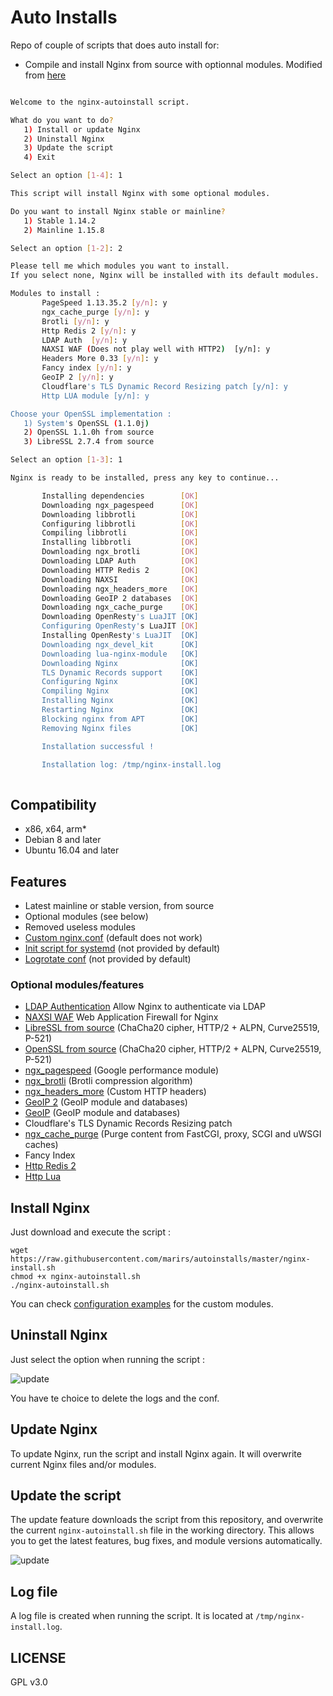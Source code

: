 # Auto Installs

Repo of couple of scripts that does auto install for:

- Compile and install Nginx from source with optionnal modules. Modified from [here](https://github.com/Angristan/nginx-autoinstall)

```bash

Welcome to the nginx-autoinstall script.

What do you want to do?
   1) Install or update Nginx
   2) Uninstall Nginx
   3) Update the script
   4) Exit

Select an option [1-4]: 1

This script will install Nginx with some optional modules.

Do you want to install Nginx stable or mainline?
   1) Stable 1.14.2
   2) Mainline 1.15.8

Select an option [1-2]: 2

Please tell me which modules you want to install.
If you select none, Nginx will be installed with its default modules.

Modules to install :
       PageSpeed 1.13.35.2 [y/n]: y
       ngx_cache_purge [y/n]: y
       Brotli [y/n]: y
       Http Redis 2 [y/n]: y
       LDAP Auth  [y/n]: y
       NAXSI WAF (Does not play well with HTTP2)  [y/n]: y
       Headers More 0.33 [y/n]: y
       Fancy index [y/n]: y
       GeoIP 2 [y/n]: y
       Cloudflare's TLS Dynamic Record Resizing patch [y/n]: y
       Http LUA module [y/n]: y

Choose your OpenSSL implementation :
   1) System's OpenSSL (1.1.0j)
   2) OpenSSL 1.1.0h from source
   3) LibreSSL 2.7.4 from source 

Select an option [1-3]: 1

Nginx is ready to be installed, press any key to continue...

       Installing dependencies        [OK]
       Downloading ngx_pagespeed      [OK]
       Downloading libbrotli          [OK]
       Configuring libbrotli          [OK]
       Compiling libbrotli            [OK]
       Installing libbrotli           [OK]
       Downloading ngx_brotli         [OK]
       Downloading LDAP Auth          [OK]
       Downloading HTTP Redis 2       [OK]
       Downloading NAXSI              [OK]
       Downloading ngx_headers_more   [OK]
       Downloading GeoIP 2 databases  [OK]
       Downloading ngx_cache_purge    [OK]
       Downloading OpenResty's LuaJIT [OK]
       Configuring OpenResty's LuaJIT [OK]
       Installing OpenResty's LuaJIT  [OK]
       Downloading ngx_devel_kit      [OK]
       Downloading lua-nginx-module   [OK]
       Downloading Nginx              [OK]
       TLS Dynamic Records support    [OK]
       Configuring Nginx              [OK]
       Compiling Nginx                [OK]
       Installing Nginx               [OK]
       Restarting Nginx               [OK]
       Blocking nginx from APT        [OK]
       Removing Nginx files           [OK]

       Installation successful !

       Installation log: /tmp/nginx-install.log
       
```

## Compatibility

* x86, x64, arm*
* Debian 8 and later
* Ubuntu 16.04 and later

## Features

- Latest mainline or stable version, from source
- Optional modules (see below)
- Removed useless modules
- [Custom nginx.conf](https://github.com/marirs/autoinstalls/blob/master/conf/nginx.conf) (default does not work)
- [Init script for systemd](https://github.com/marirs/autoinstalls/blob/master/conf/nginx.service) (not provided by default)
- [Logrotate conf](https://github.com/marirs/autoinstalls/blob/master/conf/nginx-logrotate) (not provided by default)

### Optional modules/features

- [LDAP Authentication](https://github.com/kvspb/nginx-auth-ldap) Allow Nginx to authenticate via LDAP
- [NAXSI WAF](https://github.com/nbs-system/naxsi) Web Application Firewall for Nginx
- [LibreSSL from source](http://www.libressl.org/) (ChaCha20 cipher, HTTP/2 + ALPN, Curve25519, P-521)
- [OpenSSL from source](https://www.openssl.org/) (ChaCha20 cipher, HTTP/2 + ALPN, Curve25519, P-521)
- [ngx_pagespeed](https://github.com/pagespeed/ngx_pagespeed) (Google performance module)
- [ngx_brotli](https://github.com/google/ngx_brotli) (Brotli compression algorithm)
- [ngx_headers_more](https://github.com/openresty/headers-more-nginx-module) (Custom HTTP headers)
- [GeoIP 2](https://www.nginx.com/products/nginx/modules/geoip2/) (GeoIP module and databases)
- [GeoIP](http://dev.maxmind.com/geoip/geoip2/geolite2/) (GeoIP module and databases)
- Cloudflare's TLS Dynamic Records Resizing patch
- [ngx_cache_purge](https://github.com/FRiCKLE/ngx_cache_purge) (Purge content from FastCGI, proxy, SCGI and uWSGI caches)
- Fancy Index
- [Http Redis 2](https://www.nginx.com/resources/wiki/modules/redis/)
- [Http Lua](https://www.nginx.com/resources/wiki/modules/lua/)

## Install Nginx

Just download and execute the script :
```
wget https://raw.githubusercontent.com/marirs/autoinstalls/master/nginx-install.sh
chmod +x nginx-autoinstall.sh
./nginx-autoinstall.sh
```

You can check [configuration examples](https://github.com/marirs/autoinstalls/tree/master/conf) for the custom modules.

## Uninstall Nginx

Just select the option when running the script :

![update](https://lut.im/Hj7wJKWwke/WZqeHT1QwwGfKXFf.png)

You have te choice to delete the logs and the conf.

## Update Nginx

To update Nginx, run the script and install Nginx again. It will overwrite current Nginx files and/or modules.

## Update the script

The update feature downloads the script from this repository, and overwrite the current `nginx-autoinstall.sh` file in the working directory. This allows you to get the latest features, bug fixes, and module versions automatically.

![update](https://lut.im/uQSSVxAz09/zhZRuvJjZp2paLHm.png)

## Log file

A log file is created when running the script. It is located at `/tmp/nginx-install.log`.


## LICENSE

GPL v3.0

